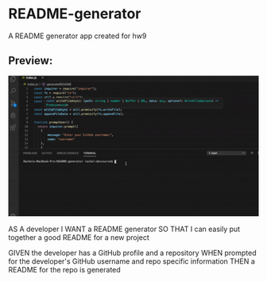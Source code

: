 # README-generator
A README generator app created for hw9

## Preview:
<img src="README.gif">

AS A developer
I WANT a README generator
SO THAT I can easily put together a good README for a new project

GIVEN the developer has a GitHub profile and a repository
WHEN prompted for the developer's GitHub username and repo specific information
THEN a README for the repo is generated

